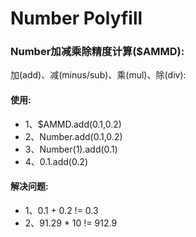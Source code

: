 # Number Polyfill
### Number加减乘除精度计算($AMMD):
  加(add)、减(minus/sub)、乘(mul)、除(div): 

#### 使用:
 *  1、$AMMD.add(0.1,0.2) 
 *  2、Number.add(0.1,0.2)
 *  3、Number(1).add(0.1)
 *  4、0.1.add(0.2)
 
#### 解决问题:
 *  1、0.1 + 0.2 != 0.3
 *  2、91.29 * 10 != 912.9 
